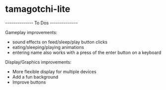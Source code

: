 # tamagotchi-lite

-------------- To Dos --------------

Gameplay improvements:

- sound effects on feed/sleep/play button clicks
- eating/sleeping/playing animations
- entering name also works with a press of the enter button on a keyboard

Display/Graphics improvements:
- More flexible display for multiple devices
- Add a fun background
- Improve buttons